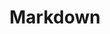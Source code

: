 ---
title: "Markdown"
layout: category
permalink: /basics/md/
author_profile: true
taxonomy: Markdown
sidebar:
  nav: "categories"
---